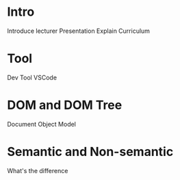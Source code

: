 # Intro
Introduce lecturer
Presentation
Explain Curriculum

# Tool
Dev Tool
VSCode

# DOM and DOM Tree
Document Object Model

# Semantic and Non-semantic
What's the difference






